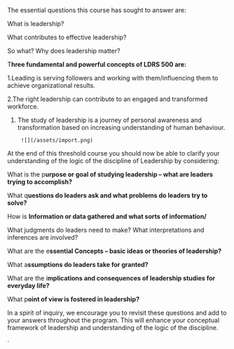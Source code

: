 The essential questions this course has sought to answer are:

What is leadership?

What contributes to effective leadership?

So what?  Why does leadership matter?

T**hree fundamental and powerful concepts of LDRS 500 are:**

1.Leading is serving followers and working with them/influencing them to achieve organizational results.

2.The right leadership can contribute to an engaged and transformed workforce.

1. The study of leadership is a journey of personal awareness and transformation based on increasing understanding of human behaviour.

   ```
    ![](/assets/import.png)
   ```

At the end of this threshold course you should now be able to clarify your understanding of the logic of the discipline of Leadership by considering:

What is the p**urpose or goal of studying leadership – what are leaders trying to accomplish?**

What q**uestions do leaders ask and what problems do leaders try to solve?**

How is **Information or data gathered and what sorts of information/**

What judgments do leaders need to make? What interpretations and inferences are involved?

What are the e**ssential Concepts – basic ideas or theories of leadership?**

What a**ssumptions do leaders take for granted?**

What are the i**mplications and consequences of leadership studies for everyday life?**

What p**oint of view is fostered in leadership?**

In a spirit of inquiry, we encourage you to revisit these questions and add to your answers throughout the program.  This will enhance your conceptual framework of leadership and understanding of the logic of the discipline.

·

